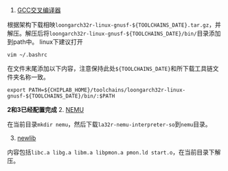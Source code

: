 1. [GCC交叉编译器](https://gitee.com/loongson-edu/la32r-toolchains/releases)

根据架构下载相映`loongarch32r-linux-gnusf-${TOOLCHAINS_DATE}.tar.gz`，并解压。解压后将`loongarch32r-linux-gnusf-${TOOLCHAINS_DATE}/bin/`目录添加到path中。
linux下建议打开
```
vim ~/.bashrc
```
在文件末尾添加以下内容，注意保持此处`${TOOLCHAINS_DATE}`和所下载工具链文件夹名称一致。
```
export PATH=${CHIPLAB_HOME}/toolchains/loongarch32r-linux-gnusf-${TOOLCHAINS_DATE}/bin/:$PATH 
```


**2和3已经配置完成**
2. [NEMU](https://gitee.com/wwt_panache/la32r-nemu/releases)

在当前目录`mkdir nemu`，然后下载`la32r-nemu-interpreter-so`到`nemu`目录。

3. [newlib](https://gitee.com/chenzes/la32r-newlib/releases/tag/newlib_0609)

内容包括`libc.a libg.a libm.a libpmon.a pmon.ld start.o`，在当前目录下解压。

